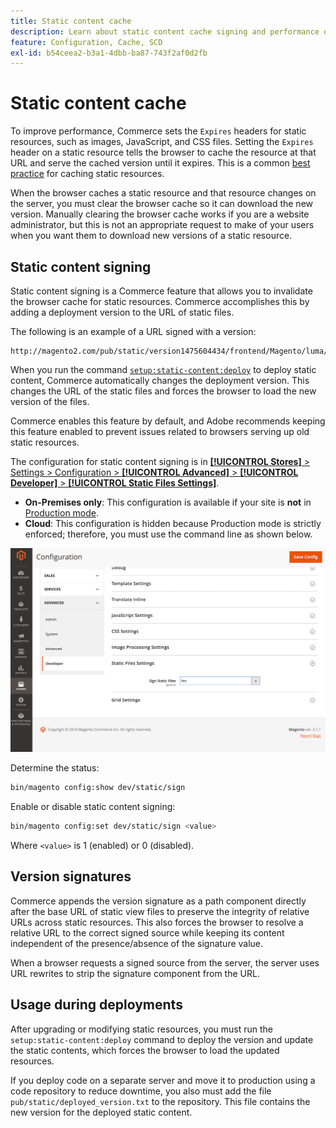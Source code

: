 ```yaml
---
title: Static content cache
description: Learn about static content cache signing and performance optimization in Adobe Commerce. Discover how to enable, disable, and configure caching features.
feature: Configuration, Cache, SCD
exl-id: b54ceea2-b3a1-4dbb-ba87-743f2af0d2fb
---
```

# Static content cache

To improve performance, Commerce sets the `Expires` headers for static resources, such as images, JavaScript, and CSS files.
Setting the `Expires` header on a static resource tells the browser to cache the resource at that URL and serve the cached version until it expires.
This is a common [best practice](https://developer.yahoo.com/performance/rules.html#expires=) for caching static resources.

When the browser caches a static resource and that resource changes on the server, you must clear the browser cache so it can download the new version.
Manually clearing the browser cache works if you are a website administrator, but this is not an appropriate request to make of your users when you want them to download new versions of a static resource.

## Static content signing

Static content signing is a Commerce feature that allows you to invalidate the browser cache for static resources.
Commerce accomplishes this by adding a deployment version to the URL of static files.

The following is an example of a URL signed with a version:

```
http://magento2.com/pub/static/version1475604434/frontend/Magento/luma/en_US/images/logo.svg
```

When you run the command [`setup:static-content:deploy`](../cli/static-view-file-deployment.md) to deploy static content, Commerce automatically changes the deployment version.
This changes the URL of the static files and forces the browser to load the new version of the files.

Commerce enables this feature by default, and Adobe recommends keeping this feature enabled to prevent issues related to browsers serving up old static resources.

The configuration for static content signing is in [**[!UICONTROL Stores]** > Settings > Configuration > **[!UICONTROL Advanced]** > **[!UICONTROL Developer]** > **[!UICONTROL Static Files Settings]**](https://experienceleague.adobe.com/en/docs/commerce-admin/systems/tools/developer-tools#static-file-signatures).

- **On-Premises only**: This configuration is available if your site is **not** in [Production mode](https://experienceleague.adobe.com/docs/commerce-operations/configuration-guide/setup/application-modes.html#production-mode).
- **Cloud**: This configuration is hidden because Production mode is strictly enforced; therefore, you must use the command line as shown below.

![Static Files Settings](../../assets/configuration/static-files-settings.png)

Determine the status:

```bash
bin/magento config:show dev/static/sign
```

Enable or disable static content signing:

```bash
bin/magento config:set dev/static/sign <value>
```

Where `<value>` is 1 (enabled) or 0 (disabled).

## Version signatures

Commerce appends the version signature as a path component directly after the base URL of static view files to preserve the integrity of relative URLs across static resources.
This also forces the browser to resolve a relative URL to the correct signed source while keeping its content independent of the presence/absence of the signature value.

When a browser requests a signed source from the server, the server uses URL rewrites to strip the signature component from the URL.

## Usage during deployments

After upgrading or modifying static resources, you must run the `setup:static-content:deploy` command to deploy the version and update the static contents, which forces the browser to load the updated resources.

If you deploy code on a separate server and move it to production using a code repository to reduce downtime, you also must add the file `pub/static/deployed_version.txt` to the repository.
This file contains the new version for the deployed static content.
